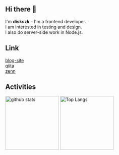 ## Hi there 👋

I'm **diskszk** - I'm a frontend developer.  
I am interested in testing and design.  
I also do server-side work in Node.js.

## Link
[blog-site](https://blog-cfq.pages.dev)  
[qiita](https://qiita.com/diskszk)  
[zenn](https://zenn.dev/su_chan)  

## Activities
<div align="left"> 
  <img alt="github stats" height="170px" src="https://github-readme-stats.vercel.app/api?username=diskszk&layout=compact" />
  <img alt="Top Langs" height="170px" src="https://github-readme-stats.vercel.app/api/top-langs/?username=diskszk&layout=donut" />
</div>
